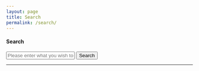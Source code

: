 ```yaml
---
layout: page
title: Search
permalink: /search/
---
```


#### <i class="icon-binoculars"></i>  Search

<div class="row">
  	<input class="u-full-width" type="text" placeholder="Please enter what you wish to search here." id="toSearch">
  	<input class="button-primary" class="gcse-trigger" type="submit" value="Search">
</div>
<hr>
<div class="row search-result-container">
  <h5 class="totalSearchResults"></h5>
</div>